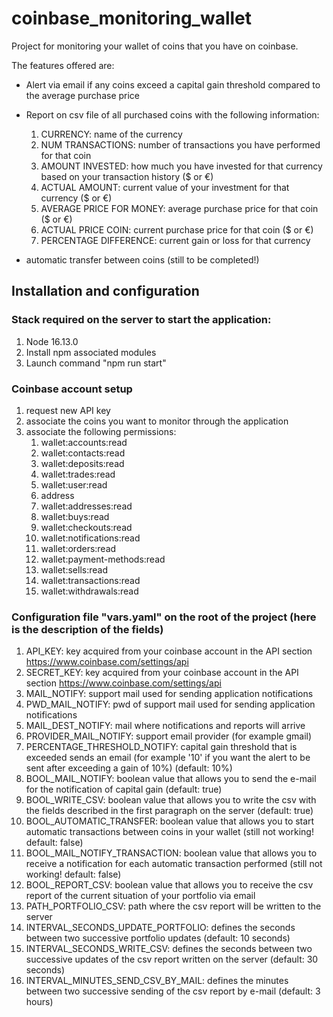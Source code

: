 # coinbase_monitoring_wallet


Project for monitoring your wallet of coins that you have on coinbase.

The features offered are:

- Alert via email if any coins exceed a capital gain threshold compared to the average purchase price

- Report on csv file of all purchased coins with the following information:

    1) CURRENCY: name of the currency
    2) NUM TRANSACTIONS: number of transactions you have performed for that coin
    3) AMOUNT INVESTED: how much you have invested for that currency based on your transaction history ($ or €)
    4) ACTUAL AMOUNT: current value of your investment for that currency ($ or €)
    5) AVERAGE PRICE FOR MONEY: average purchase price for that coin ($ or €)
    6) ACTUAL PRICE COIN: current purchase price for that coin ($ or €)
    7) PERCENTAGE DIFFERENCE: current gain or loss for that currency

- automatic transfer between coins (still to be completed!)


## Installation and configuration

### Stack required on the server to start the application:

1) Node 16.13.0
2) Install npm associated modules
3) Launch command "npm run start"

### Coinbase account setup
1) request new API key
2) associate the coins you want to monitor through the application
3) associate the following permissions:
      1) wallet:accounts:read
      2) wallet:contacts:read
      3) wallet:deposits:read
      4) wallet:trades:read
      5) wallet:user:read
      6) address
      7) wallet:addresses:read
      8) wallet:buys:read
      9) wallet:checkouts:read
      10) wallet:notifications:read
      11) wallet:orders:read
      12) wallet:payment-methods:read
      13) wallet:sells:read
      14) wallet:transactions:read
      15) wallet:withdrawals:read

### Configuration file "vars.yaml" on the root of the project (here is the description of the fields)
1.	API_KEY: key acquired from your coinbase account in the API section https://www.coinbase.com/settings/api
2.	SECRET_KEY: key acquired from your coinbase account in the API section https://www.coinbase.com/settings/api
3.	MAIL_NOTIFY: support mail used for sending application notifications
4.	PWD_MAIL_NOTIFY: pwd of support mail used for sending application notifications
5.	MAIL_DEST_NOTIFY: mail where notifications and reports will arrive
6.	PROVIDER_MAIL_NOTIFY: support email provider (for example gmail)
7.	PERCENTAGE_THRESHOLD_NOTIFY: capital gain threshold that is exceeded sends an email (for example '10' if you want the alert to be sent after exceeding a gain of 10%) (default: 10%)
8.	BOOL_MAIL_NOTIFY: boolean value that allows you to send the e-mail for the notification of capital gain (default: true) 
9.	BOOL_WRITE_CSV: boolean value that allows you to write the csv with the fields described in the first paragraph on the server (default: true)
10.	BOOL_AUTOMATIC_TRANSFER: boolean value that allows you to start automatic transactions between coins in your wallet (still not working! default: false)
11.	BOOL_MAIL_NOTIFY_TRANSACTION: boolean value that allows you to receive a notification for each automatic transaction performed (still not working! default: false)
12.	BOOL_REPORT_CSV: boolean value that allows you to receive the csv report of the current situation of your portfolio via email
13.	PATH_PORTFOLIO_CSV: path where the csv report will be written to the server
14.	INTERVAL_SECONDS_UPDATE_PORTFOLIO: defines the seconds between two successive portfolio updates (default: 10 seconds)
15.	INTERVAL_SECONDS_WRITE_CSV: defines the seconds between two successive updates of the csv report written on the server (default: 30 seconds)
16.	INTERVAL_MINUTES_SEND_CSV_BY_MAIL: defines the minutes between two successive sending of the csv report by e-mail (default: 3 hours)
